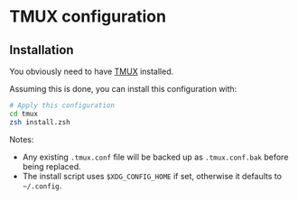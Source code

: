 
# TMUX configuration

## Installation

You obviously need to have [TMUX](https://github.com/tmux/tmux/wiki) installed.

Assuming this is done, you can install this configuration with:

```bash
# Apply this configuration
cd tmux
zsh install.zsh
```

Notes:
- Any existing `.tmux.conf` file will be backed up as `.tmux.conf.bak` before being replaced.
- The install script uses `$XDG_CONFIG_HOME` if set, otherwise it defaults to `~/.config`.
